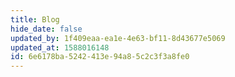 ```yaml
---
title: Blog
hide_date: false
updated_by: 1f409eaa-ea1e-4e63-bf11-8d43677e5069
updated_at: 1588016148
id: 6e6178ba-5242-413e-94a8-5c2c3f3a8fe0
---
```

